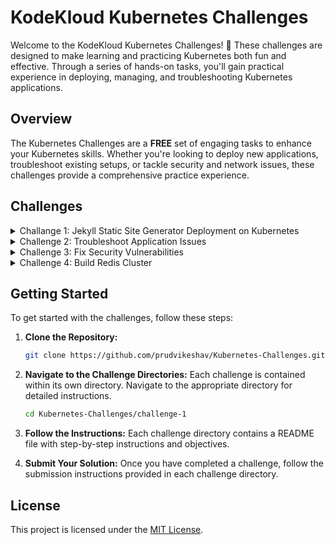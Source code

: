 
# KodeKloud Kubernetes Challenges

Welcome to the KodeKloud Kubernetes Challenges! 🚀 These challenges are designed to make learning and practicing Kubernetes both fun and effective. Through a series of hands-on tasks, you'll gain practical experience in deploying, managing, and troubleshooting Kubernetes applications.

## Overview

The Kubernetes Challenges are a **FREE** set of engaging tasks to enhance your Kubernetes skills. Whether you're looking to deploy new applications, troubleshoot existing setups, or tackle security and network issues, these challenges provide a comprehensive practice experience.

## Challenges

<details>
  <summary>Challange 1: Jekyll Static Site Generator Deployment on Kubernetes</summary>
  - [Jekyll Static Site Generator Deployment on Kubernetes](https://github.com/prudvikeshav/Kubernetes-Challenges/blob/main/Challange%201)
</details>

<details>
  <summary>Challenge 2: Troubleshoot Application Issues</summary>
  <!-- Add the specific details or instructions for Challenge 2 here -->
</details>

<details>
  <summary>Challenge 3: Fix Security Vulnerabilities</summary>
  <!-- Add the specific details or instructions for Challenge 3 here -->
</details>

<details>
  <summary>Challenge 4: Build Redis Cluster</summary>
  - [Build Redis Cluster](https://github.com/prudvikeshav/Kubernetes-Challenges/blob/main/Challange%204)
</details>

## Getting Started

To get started with the challenges, follow these steps:

1. **Clone the Repository:**

   ```bash
   git clone https://github.com/prudvikeshav/Kubernetes-Challenges.git
   ```

2. **Navigate to the Challenge Directories:**
   Each challenge is contained within its own directory. Navigate to the appropriate directory for detailed instructions.

   ```bash
   cd Kubernetes-Challenges/challenge-1
   ```

3. **Follow the Instructions:**
   Each challenge directory contains a README file with step-by-step instructions and objectives.

4. **Submit Your Solution:**
   Once you have completed a challenge, follow the submission instructions provided in each challenge directory.

## License

This project is licensed under the [MIT License](LICENSE).
